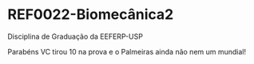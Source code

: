 # REF0022-Biomecânica2
Disciplina de Graduação da EEFERP-USP

Parabéns VC tirou 10 na prova e o Palmeiras ainda não nem um mundial!
